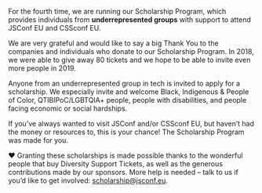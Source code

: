 For the fourth time, we are running our Scholarship Program, which provides individuals from __underrepresented groups__ with support to attend JSConf EU and CSSconf EU.

We are very grateful and would like to say a big Thank You to the companies and individuals who donate to our Scholarship Program. In 2018, we were able to give away 80 tickets and we hope to be able to invite even more people in 2019.

Anyone from an underrepresented group in tech is invited to apply for a scholarship. We especially invite and welcome Black, Indigenous & People of Color, QTIBlPoC/LGBTQIA+ people, people with disabilities, and people facing economic or social hardships.

If you’ve always wanted to visit JSConf and/or CSSconf EU, but haven’t had the money or resources to, this is your chance! The Scholarship Program was made for you.

❤️ Granting these scholarships is made possible thanks to the wonderful people that buy Diversity Support Tickets, as well as the generous contributions made by our sponsors. More help is needed – talk to us if you’d like to get involved: [scholarship@jsconf.eu](mailto:scholarship@jsconf.eu?subject=Scholarship%20Program).